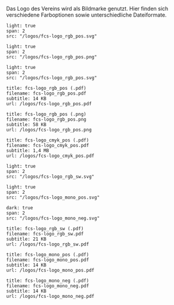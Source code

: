 Das Logo des Vereins wird als Bildmarke genutzt. Hier finden sich verschiedene Farboptionen sowie unterschiedliche Dateiformate.

```image
light: true
span: 2
src: "/logos/fcs-logo_rgb_pos.svg"
```

```image
light: true
span: 2
src: "/logos/fcs-logo_rgb_pos.png"
```

```image
light: true
span: 2
src: "/logos/fcs-logo_rgb_pos.svg"
```

```download|span-2
title: fcs-logo_rgb_pos (.pdf)
filename: fcs-logo_rgb_pos.pdf
subtitle: 14 KB
url: /logos/fcs-logo_rgb_pos.pdf
```

```download|span-2
title: fcs-logo_rgb_pos (.png)
filename: fcs-logo_rgb_pos.png
subtitle: 58 KB
url: /logos/fcs-logo_rgb_pos.png
```

```download|span-2
title: fcs-logo_cmyk_pos (.pdf)
filename: fcs-logo_cmyk_pos.pdf
subtitle: 1,4 MB
url: /logos/fcs-logo_cmyk_pos.pdf
```

```image
light: true
span: 2
src: "/logos/fcs-logo_rgb_sw.svg"
```

```image
light: true
span: 2
src: "/logos/fcs-logo_mono_pos.svg"
```

```image
dark: true
span: 2
src: "/logos/fcs-logo_mono_neg.svg"
```

```download|span-2
title: fcs-logo_rgb_sw (.pdf)
filename: fcs-logo_rgb_sw.pdf
subtitle: 21 KB
url: /logos/fcs-logo_rgb_sw.pdf
```

```download|span-2
title: fcs-logo_mono_pos (.pdf)
filename: fcs-logo_mono_pos.pdf
subtitle: 14 KB
url: /logos/fcs-logo_mono_pos.pdf
```

```download|span-2
title: fcs-logo_mono_neg (.pdf)
filename: fcs-logo_mono_neg.pdf
subtitle: 14 KB
url: /logos/fcs-logo_mono_neg.pdf
```

